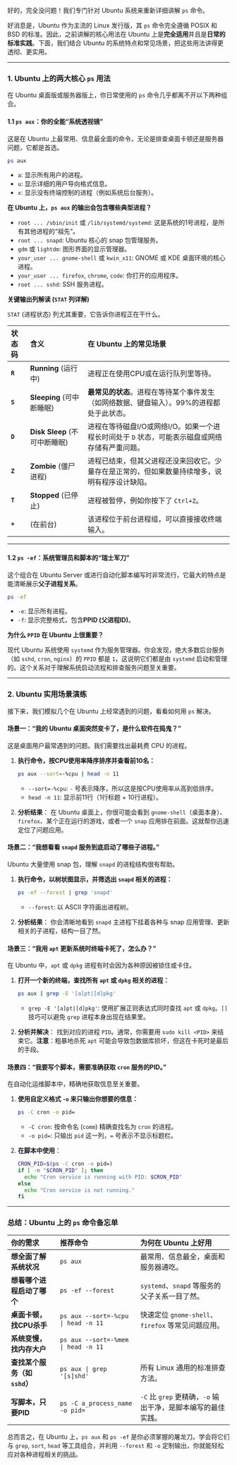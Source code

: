 好的，完全没问题！我们专门针对 Ubuntu 系统来重新详细讲解 `ps` 命令。

好消息是，Ubuntu 作为主流的 Linux 发行版，其 `ps` 命令完全遵循 POSIX 和 BSD 的标准。因此，之前讲解的核心用法在 Ubuntu 上是**完全适用**并且是**日常的标准实践**。下面，我们结合 Ubuntu 的系统特点和常见场景，把这些用法讲得更透彻、更实用。

-----

### 1\. Ubuntu 上的两大核心 `ps` 用法

在 Ubuntu 桌面版或服务器版上，你日常使用的 `ps` 命令几乎都离不开以下两种组合。

#### 1.1 `ps aux`：你的全能“系统透视镜”

这是在 Ubuntu 上最常用、信息最全面的命令，无论是排查桌面卡顿还是服务器问题，它都是首选。

```bash
ps aux
```

  * `a`: 显示所有用户的进程。
  * `u`: 显示详细的用户导向格式信息。
  * `x`: 显示没有终端控制的进程（例如系统后台服务）。

**在 Ubuntu 上，`ps aux` 的输出会包含哪些典型进程？**

  * `root ... /sbin/init` 或 `/lib/systemd/systemd`: 这是系统的1号进程，是所有其他进程的“祖先”。
  * `root ... snapd`: Ubuntu 核心的 snap 包管理服务。
  * `gdm` 或 `lightdm`: 图形界面的显示管理器。
  * `your_user ... gnome-shell` 或 `kwin_x11`: GNOME 或 KDE 桌面环境的核心进程。
  * `your_user ... firefox`, `chrome`, `code`: 你打开的应用程序。
  * `root ... sshd`: SSH 服务进程。

**关键输出列解读 (`STAT` 列详解)**

`STAT` (进程状态) 列尤其重要，它告诉你进程正在干什么。

| 状态码 | 含义 | 在 Ubuntu 上的常见场景 |
|:---|:---|:---|
| **`R`** | **Running** (运行中) | 进程正在使用CPU或在运行队列里等待。 |
| **`S`** | **Sleeping** (可中断睡眠) | **最常见的状态**。进程在等待某个事件发生（如网络数据、键盘输入）。99%的进程都处于此状态。 |
| **`D`** | **Disk Sleep** (不可中断睡眠) | 进程在等待磁盘I/O或网络I/O。如果一个进程长时间处于 `D` 状态，可能表示磁盘或网络存储有严重问题。 |
| **`Z`** | **Zombie** (僵尸进程) | 进程已结束，但其父进程还没来回收它。少量存在是正常的，但如果数量持续增多，说明有程序设计缺陷。 |
| **`T`** | **Stopped** (已停止) | 进程被暂停，例如你按下了 `Ctrl+Z`。 |
| **`+`** | (在前台) | 该进程位于前台进程组，可以直接接收终端输入。 |

-----

#### 1.2 `ps -ef`：系统管理员和脚本的“瑞士军刀”

这个组合在 Ubuntu Server 或进行自动化脚本编写时非常流行，它最大的特点是能清晰展示**父子进程关系**。

```bash
ps -ef
```

  * `-e`: 显示所有进程。
  * `-f`: 显示完整格式，包含**PPID (父进程ID)**。

**为什么 `PPID` 在 Ubuntu 上很重要？**

现代 Ubuntu 系统使用 `systemd` 作为服务管理器。你会发现，绝大多数后台服务（如 `sshd`, `cron`, `nginx`）的 `PPID` 都是 `1`，这说明它们都是由 `systemd` 启动和管理的。这个关系对于理解系统启动流程和排查服务问题至关重要。

-----

### 2\. Ubuntu 实用场景演练

接下来，我们模拟几个在 Ubuntu 上经常遇到的问题，看看如何用 `ps` 解决。

#### 场景一：“我的 Ubuntu 桌面突然变卡了，是什么软件在捣鬼？”

这是桌面用户最常遇到的问题。我们需要找出最耗费 CPU 的进程。

1.  **执行命令，按CPU使用率降序排序并查看前10名：**

    ```bash
    ps aux --sort=-%cpu | head -n 11
    ```

      * `--sort=-%cpu`: `-` 号表示降序，所以这是按CPU使用率从高到低排序。
      * `head -n 11`: 显示前11行（1行标题 + 10行进程）。

2.  **分析结果**：
    在 Ubuntu 桌面上，你很可能会看到 `gnome-shell`（桌面本身）、`firefox`、某个正在运行的游戏，或者一个 `snap` 应用排在前面。这就帮你迅速定位了问题应用。

#### 场景二：“我想看看 `snapd` 服务到底启动了哪些子进程。”

Ubuntu 大量使用 snap 包，理解 `snapd` 的进程结构很有帮助。

1.  **执行命令，以树状图显示，并筛选出 `snapd` 相关的进程：**

    ```bash
    ps -ef --forest | grep 'snapd'
    ```

      * `--forest`: 以 ASCII 字符画出进程树。

2.  **分析结果**：
    你会清晰地看到 `snapd` 主进程下挂着各种与 snap 应用管理、更新相关的子进程，结构一目了然。

#### 场景三：“我用 `apt` 更新系统时终端卡死了，怎么办？”

在 Ubuntu 中，`apt` 或 `dpkg` 进程有时会因为各种原因被锁住或卡住。

1.  **打开一个新的终端，查找所有 `apt` 或 `dpkg` 相关的进程：**

    ```bash
    ps aux | grep -E '[a]pt|[d]pkg'
    ```

      * `grep -E '[a]pt|[d]pkg'`: 使用扩展正则表达式同时查找 `apt` 或 `dpkg`。`[]`技巧可以避免 `grep` 进程本身出现在结果里。

2.  **分析并解决**：
    找到对应的进程 `PID`。通常，你需要用 `sudo kill <PID>` 来结束它。**注意**：粗暴地杀死 `apt` 可能会导致包数据库损坏，但这在卡死时是最后的手段。

#### 场景四：“我要写个脚本，需要准确获取 `cron` 服务的PID。”

在自动化运维脚本中，精确地获取信息至关重要。

1.  **使用自定义格式 `-o` 来只输出你想要的信息：**

    ```bash
    ps -C cron -o pid=
    ```

      * `-C cron`: 按命令名 (`comm`) 精确查找名为 `cron` 的进程。
      * `-o pid=`: 只输出 `pid` 这一列，`=` 号表示不显示标题栏。

2.  **在脚本中使用**：

    ```bash
    CRON_PID=$(ps -C cron -o pid=)
    if [ -n "$CRON_PID" ]; then
      echo "Cron service is running with PID: $CRON_PID"
    else
      echo "Cron service is not running."
    fi
    ```

-----

### 总结：Ubuntu 上的 `ps` 命令备忘单

| 你的需求 | 推荐命令 | 为何在 Ubuntu 上好用 |
|:---|:---|:---|
| **想全面了解系统状况** | `ps aux` | 最常用、信息最全，桌面和服务器通吃。 |
| **想看哪个进程启动了哪个** | `ps -ef --forest` | `systemd`、`snapd` 等服务的父子关系一目了然。 |
| **桌面卡顿，找CPU杀手** | `ps aux --sort=-%cpu \| head -n 11` | 快速定位 `gnome-shell`、`firefox` 等常见问题应用。 |
| **系统变慢，找内存大户** | `ps aux --sort=-%mem \| head -n 11` | |
| **查找某个服务（如 `sshd`）** | `ps aux \| grep '[s]shd'` | 所有 Linux 通用的标准排查方法。 |
| **写脚本，只要PID** | `ps -C a_process_name -o pid=` | `-C` 比 `grep` 更精确，`-o` 输出干净，是脚本编写的最佳实践。 |

总而言之，在 Ubuntu 上，`ps aux` 和 `ps -ef` 是你必须掌握的屠龙刀。学会将它们与 `grep`, `sort`, `head` 等工具组合，并利用 `--forest` 和 `-o` 定制输出，你就能轻松应对各种进程相关的挑战。